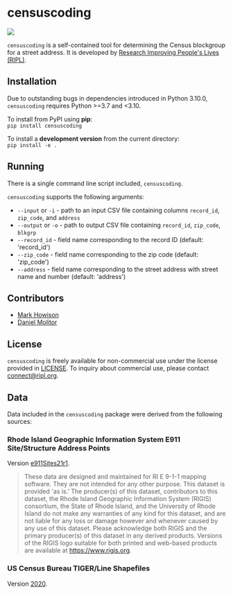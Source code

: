 # censuscoding

<!-- badges: start -->
![](https://github.com/ripl-org/censuscoding/actions/workflows/censuscoding.yml/badge.svg)
<!-- badges: end -->

`censuscoding` is a self-contained tool for determining the Census 
blockgroup for a street address. It is developed by
[Research Improving People's Lives (RIPL)](https://ripl.org).

## Installation

Due to outstanding bugs in dependencies introduced in Python 3.10.0,
`censuscoding` requires Python >=3.7 and <3.10.

To install from PyPI using **pip**:  
`pip install censuscoding`

To install a **development version** from the current directory:  
`pip install -e .`

## Running
There is a single command line script included, `censuscoding`.

`censuscoding` supports the following arguments:
* `--input` or `-i` - path to an input CSV file containing columns `record_id`, `zip_code`, and `address`
* `--output` or `-o` - path to output CSV file containing `record_id`, `zip_code`, `blkgrp`
* `--record_id` - field name corresponding to the record ID (default: 'record_id')
* `--zip_code` - field name corresponding to the zip code (default: 'zip_code')
* `--address` - field name corresponding to the street address with street name and number (default: 'address')

## Contributors
* [Mark Howison](https://mark.howison.org/)
* [Daniel Molitor](https://dmolitor.github.io)

## License

`censuscoding` is freely available for non-commercial use under the license provided in [LICENSE](https://github.com/ripl-org/censuscoding/blob/main/LICENSE).
To inquiry about commercial use, please contact [connect@ripl.org](mailto:connect@ripl.org).

## Data

Data included in the `censuscoding` package were derived from the following sources:

### Rhode Island Geographic Information System E911 Site/Structure Address Points

Version [e911Sites21r1](https://www.arcgis.com/sharing/rest/content/items/2d9f7e30ef904317b29f735723127c94/info/metadata/metadata.xml?format=default&output=html).

> These data are designed and maintained for RI E 9-1-1 mapping software. They are not intended for any other purpose. This dataset is provided 'as is.’ The producer(s) of this dataset, contributors to this dataset, the Rhode Island Geographic Information System (RIGIS) consortium, the State of Rhode Island, and the University of Rhode Island do not make any warranties of any kind for this dataset, and are not liable for any loss or damage however and whenever caused by any use of this dataset. Please acknowledge both RIGIS and the primary producer(s) of this dataset in any derived products. Versions of the RIGIS logo suitable for both printed and web-based products are available at https://www.rigis.org.

### US Census Bureau TIGER/Line Shapefiles

Version [2020](https://www.census.gov/geographies/mapping-files/time-series/geo/tiger-line-file.2020.html).
